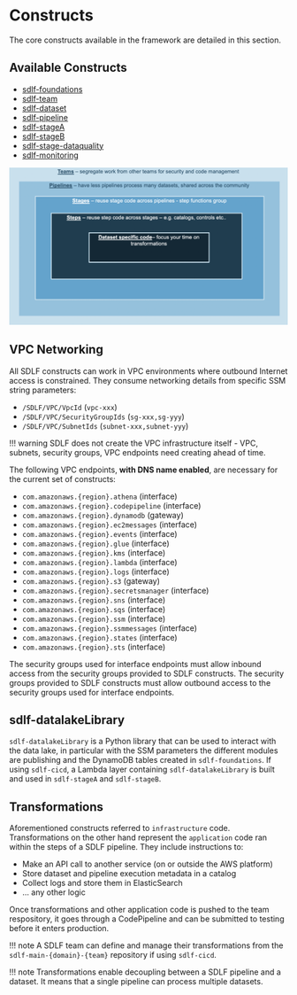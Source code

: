 # Constructs

The core constructs available in the framework are detailed in this section.

## Available Constructs

- [sdlf-foundations](foundations.md)
- [sdlf-team](team.md)
- [sdlf-dataset](dataset.md)
- [sdlf-pipeline](pipeline.md)
- [sdlf-stageA](stage-lambda.md)
- [sdlf-stageB](stage-glue.md)
- [sdlf-stage-dataquality](stage-dataquality.md)
- [sdlf-monitoring](monitoring.md)

![SDLF Constructs](../_static/sdlf-constructs.png)

## VPC Networking

All SDLF constructs can work in VPC environments where outbound Internet access is constrained. They consume networking details from specific SSM string parameters:

- `/SDLF/VPC/VpcId` (`vpc-xxx`)
- `/SDLF/VPC/SecurityGroupIds` (`sg-xxx,sg-yyy`)
- `/SDLF/VPC/SubnetIds` (`subnet-xxx,subnet-yyy`)

!!! warning
    SDLF does not create the VPC infrastructure itself - VPC, subnets, security groups, VPC endpoints need creating ahead of time.

The following VPC endpoints, **with DNS name enabled**, are necessary for the current set of constructs:

- `com.amazonaws.{region}.athena` (interface)
- `com.amazonaws.{region}.codepipeline` (interface)
- `com.amazonaws.{region}.dynamodb` (gateway)
- `com.amazonaws.{region}.ec2messages` (interface)
- `com.amazonaws.{region}.events` (interface)
- `com.amazonaws.{region}.glue` (interface)
- `com.amazonaws.{region}.kms` (interface)
- `com.amazonaws.{region}.lambda` (interface)
- `com.amazonaws.{region}.logs` (interface)
- `com.amazonaws.{region}.s3` (gateway)
- `com.amazonaws.{region}.secretsmanager` (interface)
- `com.amazonaws.{region}.sns` (interface)
- `com.amazonaws.{region}.sqs` (interface)
- `com.amazonaws.{region}.ssm` (interface)
- `com.amazonaws.{region}.ssmmessages` (interface)
- `com.amazonaws.{region}.states` (interface)
- `com.amazonaws.{region}.sts` (interface)

The security groups used for interface endpoints must allow inbound access from the security groups provided to SDLF constructs. The security groups provided to SDLF constructs must allow outbound access to the security groups used for interface endpoints.

## sdlf-datalakeLibrary

`sdlf-datalakeLibrary` is a Python library that can be used to interact with the data lake, in particular with the SSM parameters the different modules are publishing and the DynamoDB tables created in `sdlf-foundations`. If using `sdlf-cicd`, a Lambda layer containing `sdlf-datalakeLibrary` is built and used in `sdlf-stageA` and `sdlf-stageB`.

## Transformations

Aforementioned constructs referred to `infrastructure` code. Transformations on the other hand represent the `application` code ran within the steps of a SDLF pipeline. They include instructions to:

- Make an API call to another service (on or outside the AWS platform)
- Store dataset and pipeline execution metadata in a catalog
- Collect logs and store them in ElasticSearch
- ... any other logic

Once transformations and other application code is pushed to the team respository, it goes through a CodePipeline and can be submitted to testing before it enters production.

!!! note
    A SDLF team can define and manage their transformations from the `sdlf-main-{domain}-{team}` repository if using `sdlf-cicd`.

!!! note
    Transformations enable decoupling between a SDLF pipeline and a dataset. It means that a single pipeline can process multiple datasets.
